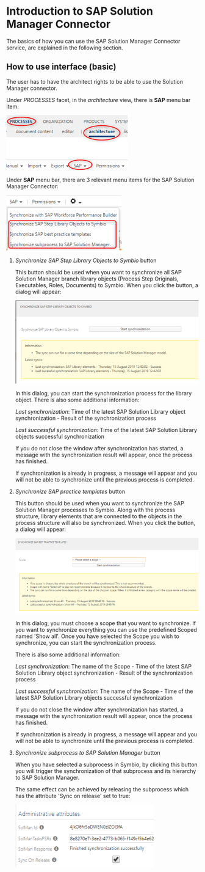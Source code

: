 # Introduction to SAP Solution Manager Connector

The basics of how you can use the SAP Solution Manager Connector service, are explained in the following section.

## How to use interface (basic)

The user has to have the architect rights to be able to use the Solution Manager connector.

Under *PROCESSES* facet, in the *architecture* view, there is **SAP** menu bar item.

![Test](media/HowToUse1.png)

Under **SAP** menu bar, there are 3 relevant menu items for the SAP Solution Manager Connector:

![Test](media/HowToUse2.png)

1. *Synchronize SAP Step Library Objects to Symbio* button

    This button should be used when you want to synchronize all SAP Solution Manager branch library objects (Process Step Originals, Executables, Roles, Documents) to Symbio. When you click the button, a dialog will appear:

    ![Test](media/HowToUse3.png)

    In this dialog, you can start the synchronization process for the library object.
    There is also some additional information:

    *Last synchronization*: Time of the latest SAP Solution Library object synchronization - Result of the synchronization process

    *Last successful synchronization*: Time of the latest SAP Solution Library objects successful synchronization

    If you do not close the window after synchronization has started, a message with the synchronization result will appear, once the process has finished.

    If synchronization is already in progress, a message will appear and you will not be able to synchronize until the previous process is completed.

2. *Synchronize SAP practice templates* button

    This button should be used when you want to synchronize the SAP Solution Manager processes to Symbio. Along with the process structure, library elements that are connected to the objects in the process structure will also be synchronized. When you click the button, a dialog will appear:

    ![Test](media/HowToUse4.png)

    In this dialog, you must choose a scope that you want to synchronize. If you want to synchronize everything you can use the predefined Scoped named 'Show all'. Once you have selected the Scope you wish to synchronize, you can start the synchronization process.

    There is also some additional information:

    *Last synchronization*: The name of the Scope - Time of the latest SAP Solution Library object synchronization - Result of the synchronization process

    *Last successful synchronization*: The name of the Scope - Time of the latest SAP Solution Library objects successful synchronization

    If you do not close the window after synchronization has started, a message with the synchronization result will appear, once the process has finished.

    If synchronization is already in progress, a message will appear and you will not be able to synchronize until the previous process is completed.

3. *Synchronize subprocess to SAP Solution Manager* button

    When you have selected a subprocess in Symbio, by clicking this button you will trigger the synchronization of that subprocess and its hierarchy to SAP Solution Manager.

    The same effect can be achieved by releasing the subprocess which has the attribute 'Sync on release' set to true:

    ![Test](media/SyncOnRelease.png)


